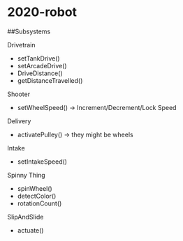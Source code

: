 # 2020-robot

##Subsystems

Drivetrain
- setTankDrive()
- setArcadeDrive()
- DriveDistance()
- getDistanceTravelled()

Shooter
- setWheelSpeed() -> Increment/Decrement/Lock Speed

Delivery
- activatePulley() -> they might be wheels

Intake
- setIntakeSpeed()

Spinny Thing
- spinWheel()
- detectColor()
- rotationCount()

SlipAndSlide
- actuate()
